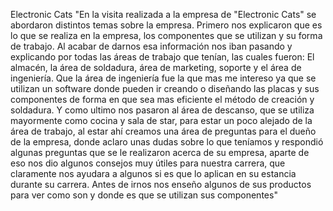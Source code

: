 Electronic Cats 
"En la visita realizada a la empresa de "Electronic Cats" se abordaron distintos temas sobre la empresa. Primero nos explicaron que es lo que se realiza en la empresa, los componentes que se utilizan y su forma de trabajo. Al acabar de darnos esa información nos iban pasando y explicando por todas las áreas de trabajo que tenían, las cuales fueron: El almacén, la área de soldadura, área de marketing, soporte y el área de ingeniería. Que la área de ingeniería fue la que mas me intereso ya que se utilizan un software donde pueden ir creando o diseñando las placas y sus componentes de forma en que sea mas eficiente el método de creación y soldadura. Y como ultimo nos pasaron al área de descanso, que se utiliza mayormente como cocina y sala de star, para estar un poco alejado de la área de trabajo, al estar ahí creamos una área de preguntas para el dueño de la empresa, donde aclaro unas dudas sobre lo que teníamos y respondió algunas preguntas que se le realizaron acerca de su empresa, aparte de eso nos dio algunos consejos muy útiles para nuestra carrera, que claramente nos ayudara a algunos si es que lo aplican en su estancia durante su carrera. Antes de irnos nos enseño algunos de sus productos para ver como son y donde es que se utilizan sus componentes"